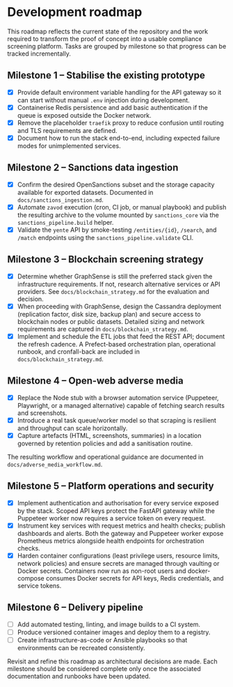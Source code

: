 # Development roadmap

This roadmap reflects the current state of the repository and the work required
to transform the proof of concept into a usable compliance screening platform.
Tasks are grouped by milestone so that progress can be tracked incrementally.

## Milestone 1 – Stabilise the existing prototype
- [x] Provide default environment variable handling for the API gateway so it
  can start without manual `.env` injection during development.
- [x] Containerise Redis persistence and add basic authentication if the queue
  is exposed outside the Docker network.
- [x] Remove the placeholder `traefik` proxy to reduce confusion until routing
  and TLS requirements are defined.
- [x] Document how to run the stack end-to-end, including expected failure modes
  for unimplemented services.

## Milestone 2 – Sanctions data ingestion
- [x] Confirm the desired OpenSanctions subset and the storage capacity
  available for exported datasets. Documented in `docs/sanctions_ingestion.md`.
- [x] Automate `zavod` execution (cron, CI job, or manual playbook) and publish
  the resulting archive to the volume mounted by `sanctions_core` via the
  `sanctions_pipeline.build` helper.
- [x] Validate the `yente` API by smoke-testing `/entities/{id}`, `/search`, and
  `/match` endpoints using the `sanctions_pipeline.validate` CLI.

## Milestone 3 – Blockchain screening strategy
- [x] Determine whether GraphSense is still the preferred stack given the
  infrastructure requirements. If not, research alternative services or API
  providers. See `docs/blockchain_strategy.md` for the evaluation and decision.
- [x] When proceeding with GraphSense, design the Cassandra deployment
  (replication factor, disk size, backup plan) and secure access to blockchain
  nodes or public datasets. Detailed sizing and network requirements are
  captured in `docs/blockchain_strategy.md`.
- [x] Implement and schedule the ETL jobs that feed the REST API; document the
  refresh cadence. A Prefect-based orchestration plan, operational runbook, and
  cronfall-back are included in `docs/blockchain_strategy.md`.

## Milestone 4 – Open-web adverse media
- [x] Replace the Node stub with a browser automation service (Puppeteer, Playwright,
  or a managed alternative) capable of fetching search results and screenshots.
- [x] Introduce a real task queue/worker model so that scraping is resilient and
  throughput can scale horizontally.
- [x] Capture artefacts (HTML, screenshots, summaries) in a location governed by
  retention policies and add a sanitisation routine.

The resulting workflow and operational guidance are documented in
`docs/adverse_media_workflow.md`.

## Milestone 5 – Platform operations and security
- [x] Implement authentication and authorisation for every service exposed by
  the stack. Scoped API keys protect the FastAPI gateway while the Puppeteer
  worker now requires a service token on every request.
- [x] Instrument key services with request metrics and health checks; publish
  dashboards and alerts. Both the gateway and Puppeteer worker expose
  Prometheus metrics alongside health endpoints for orchestration checks.
- [x] Harden container configurations (least privilege users, resource limits,
  network policies) and ensure secrets are managed through vaulting or Docker
  secrets. Containers now run as non-root users and docker-compose consumes
  Docker secrets for API keys, Redis credentials, and service tokens.

## Milestone 6 – Delivery pipeline
- [ ] Add automated testing, linting, and image builds to a CI system.
- [ ] Produce versioned container images and deploy them to a registry.
- [ ] Create infrastructure-as-code or Ansible playbooks so that environments
  can be recreated consistently.

Revisit and refine this roadmap as architectural decisions are made. Each
milestone should be considered complete only once the associated documentation
and runbooks have been updated.
